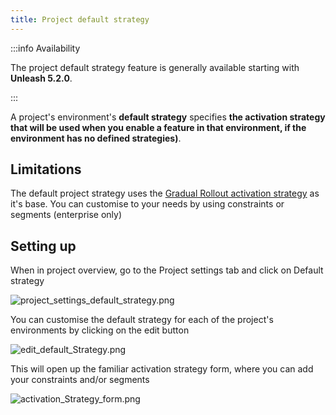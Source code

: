 ```yaml
---
title: Project default strategy
---
```


:::info Availability

The project default strategy feature is generally available starting with **Unleash 5.2.0**.

:::

A project's environment's **default strategy** specifies **the activation strategy that will be used when you enable a feature in that environment, if the environment has no defined strategies)**. 

## Limitations

The default project strategy uses the [Gradual Rollout activation strategy](/reference/activation-strategies.md) as it's base.  You can customise to your needs by using constraints or segments (enterprise only)

## Setting up

When in project overview, go to the Project settings tab and click on Default strategy 

![project_settings_default_strategy.png](/img/project_settings_default_strategy.png)

You can customise the default strategy for each of the project's environments by clicking on the edit button

![edit_default_Strategy.png](/img/edit_default_Strategy.png)

This will open up the familiar activation strategy form, where you can add your constraints and/or segments

![activation_Strategy_form.png](/img/activation_Strategy_form.png)
